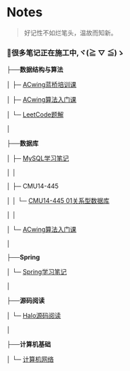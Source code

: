 # Notes

>  好记性不如烂笔头，温故而知新。

### **👷很多笔记正在施工中,ヾ(≧ ▽ ≦)ゝ**

├──**数据结构与算法**

│ ├─ [ACwing蓝桥培训课](algorithm/acwing01.md)

│ ├─ [ACwing算法入门课](algorithm/acwing02.md)

│ └─ [LeetCode题解](algorithm/leetcode.md)

│

├──**数据库**

│ ├─ [MySQL学习笔记](sql/mysql01.md)

│ │

│ ├─ CMU14-445

│ │ └─ [CMU14-445 01关系型数据库](sql/15445/01.md)

│ │

│ └─ [ACwing算法入门课](sql/mybatis01)

│

├──**Spring**

│ └─ [Spring学习笔记](spring/spring01)

│

├──**源码阅读**

│ └─ [Halo源码阅读](code/halo01)

│

├──**计算机基础**

│ └─ [计算机网络](base/net01)


